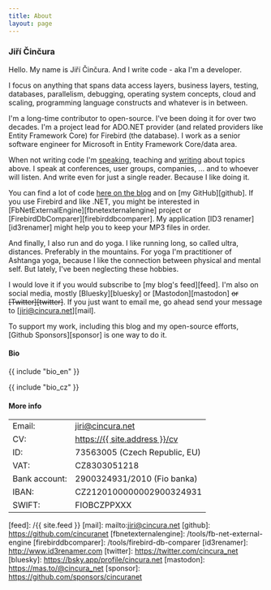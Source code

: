 ```yaml
---
title: About
layout: page
---
```

### Jiří Činčura

Hello. My name is Jiří Činčura. And I write code - aka I'm a developer.

I focus on anything that spans data access layers, business layers, testing, databases, parallelism, debugging, operating system concepts, cloud and scaling, programming language constructs and whatever is in between.

I'm a long-time contributor to open-source. I've been doing it for over two decades. I'm a project lead for ADO.NET provider (and related providers like Entity Framework Core) for Firebird (the database). I work as a senior software engineer for Microsoft in Entity Framework Core/data area.

When not writing code I'm [speaking][speak], teaching and [writing][blog] about topics above. I speak at conferences, user groups, companies, ... and to whoever will listen. And write even for just a single reader. Because I like doing it.

You can find a lot of code [here on the blog][blog] and on [my GitHub][github]. If you use Firebird and like .NET, you might be interested in [FbNetExternalEngine][fbnetexternalengine] project or [FirebirdDbComparer][firebirddbcomparer]. My application [ID3 renamer][id3renamer] might help you to keep your MP3 files in order.

And finally, I also run and do yoga. I like running long, so called ultra, distances. Preferably in the mountains. For yoga I'm practitioner of Ashtanga yoga, because I like the connection between physical and mental self. But lately, I've been neglecting these hobbies.

I would love it if you would subscribe to [my blog's feed][feed]. I'm also on social media, mostly [Bluesky][bluesky] or [Mastodon][mastodon] ~~or [Twitter][twitter]~~. If you just want to email me, go ahead send your message to [jiri@cincura.net][mail].

To support my work, including this blog and my open-source efforts, [Github Sponsors][sponsor] is one way to do it.

<h4 id="bio">Bio</h4>

{{ include "bio_en" }}

{{ include "bio_cz" }}

#### More info

<table class="layout">
	<tr>
		<td>Email:</td><td><a href="mailto:jiri@cincura.net">jiri@cincura.net</a></td>
	</tr>
	<tr>
		<td>CV:</td><td><a href="/cv">https://{{ site.address }}/cv</a></td>
	</tr>
	<tr>
		<td>ID:</td><td>73563005 (Czech Republic, EU)</td>
	</tr>
	<tr>
		<td>VAT:</td><td>CZ8303051218</td>
	</tr>
	<tr>
		<td>Bank account:</td><td>2900324931/2010 (Fio banka)</td>
	</tr>
	<tr>
		<td>IBAN:</td><td>CZ2120100000002900324931</td>
	</tr>
	<tr>
		<td>SWIFT:</td><td>FIOBCZPPXXX</td>
	</tr>
</table>

[blog]: /
[speak]: /cv#speaker-events
[feed]: /{{ site.feed }}
[mail]: mailto:jiri@cincura.net
[github]: https://github.com/cincuranet
[fbnetexternalengine]: /tools/fb-net-external-engine
[firebirddbcomparer]: /tools/firebird-db-comparer
[id3renamer]: http://www.id3renamer.com
[twitter]: https://twitter.com/cincura_net
[bluesky]: https://bsky.app/profile/cincura.net
[mastodon]: https://mas.to/@cincura_net
[sponsor]: https://github.com/sponsors/cincuranet
